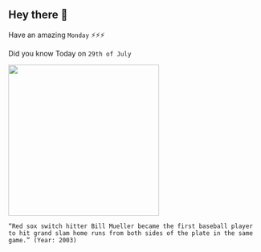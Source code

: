 ## Hey there 👋
Have an amazing `Monday` ⚡⚡⚡

Did you know Today on `29th of July`
 
 [<img src="https://img.mlbstatic.com/mlb-images/image/private/t_2x1/t_w1536/mlb/f8yanz0iygvcdm1r1cqm.jpg" width="300" />](https://www.mlb.com/cut4/bill-mueller-hits-grand-slams-from-both-sides-of-the-plate-c268937788) 
 ```
“Red sox switch hitter Bill Mueller became the first baseball player to hit grand slam home runs from both sides of the plate in the same game.” (Year: 2003)
```
